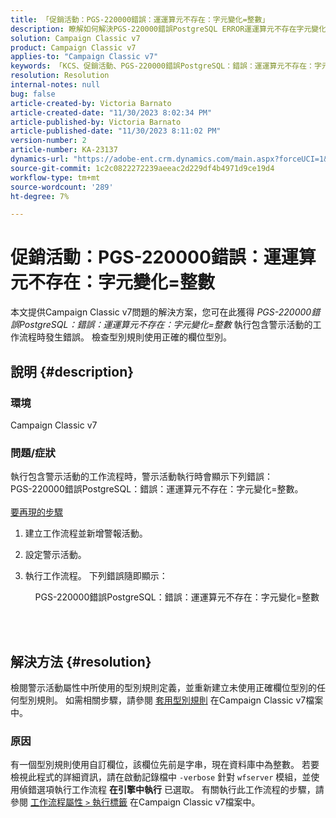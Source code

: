 ```yaml
---
title: 「促銷活動：PGS-220000錯誤：運運算元不存在：字元變化=整數」
description: 瞭解如何解決PGS-220000錯誤PostgreSQL ERROR運運算元不存在字元變化=整數
solution: Campaign Classic v7
product: Campaign Classic v7
applies-to: "Campaign Classic v7"
keywords: 「KCS、促銷活動、PGS-220000錯誤PostgreSQL：錯誤：運運算元不存在：字元變化=整數、促銷活動v7、資料庫、疑難排解」
resolution: Resolution
internal-notes: null
bug: false
article-created-by: Victoria Barnato
article-created-date: "11/30/2023 8:02:34 PM"
article-published-by: Victoria Barnato
article-published-date: "11/30/2023 8:11:02 PM"
version-number: 2
article-number: KA-23137
dynamics-url: "https://adobe-ent.crm.dynamics.com/main.aspx?forceUCI=1&pagetype=entityrecord&etn=knowledgearticle&id=dc42f361-bb8f-ee11-8179-6045bd0065b6"
source-git-commit: 1c2c0822272239aeeac2d229df4b4971d9ce19d4
workflow-type: tm+mt
source-wordcount: '289'
ht-degree: 7%

---
```


# 促銷活動：PGS-220000錯誤：運運算元不存在：字元變化=整數


本文提供Campaign Classic v7問題的解決方案，您可在此獲得 *PGS-220000錯誤PostgreSQL：錯誤：運運算元不存在：字元變化=整數* 執行包含警示活動的工作流程時發生錯誤。 檢查型別規則使用正確的欄位型別。

## 說明 {#description}


### 環境

Campaign Classic v7

### 問題/症狀

執行包含警示活動的工作流程時，警示活動執行時會顯示下列錯誤：
<br>PGS-220000錯誤PostgreSQL：錯誤：運運算元不存在：字元變化=整數。<br><br>
<u>要再現的步驟</u>

1. 建立工作流程並新增警報活動。
2. 設定警示活動。
3. 執行工作流程。 下列錯誤隨即顯示：



       PGS-220000錯誤PostgreSQL：錯誤：運運算元不存在：字元變化=整數




<br> <br>



## 解決方法 {#resolution}


檢閱警示活動屬性中所使用的型別規則定義，並重新建立未使用正確欄位型別的任何型別規則。 如需相關步驟，請參閱 [套用型別規則](https://experienceleague.adobe.com/docs/campaign-classic/using/orchestrating-campaigns/campaign-optimization/applying-rules.html) 在Campaign Classic v7檔案中。

### 原因

有一個型別規則使用自訂欄位，該欄位先前是字串，現在資料庫中為整數。 若要檢視此程式的詳細資訊，請在啟動記錄檔中 `-verbose` 針對 `wfserver` 模組，並使用偵錯選項執行工作流程 <b>在引擎中執行</b> 已選取。 有關執行此工作流程的步驟，請參閱 [工作流程屬性 `>`  執行標籤](https://experienceleague.adobe.com/docs/campaign-classic/using/automating-with-workflows/advanced-management/workflow-properties.html?lang=zh-Hant#execution) 在Campaign Classic v7檔案中。
